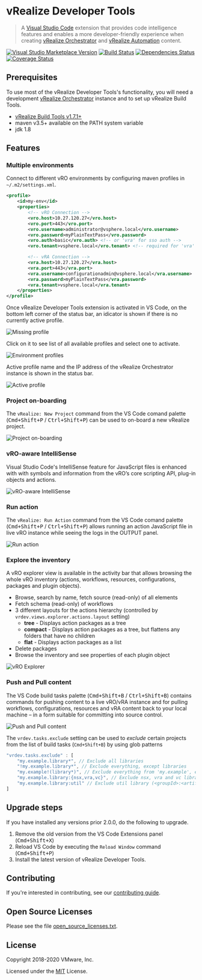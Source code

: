 # vRealize Developer Tools

> A [Visual Studio Code](https://code.visualstudio.com/) extension that provides code intelligence features and enables a more
> developer-friendly experience when creating [vRealize Orchestrator](https://www.vmware.com/products/vrealize-orchestrator.html)
> and [vRealize Automation](https://www.vmware.com/products/vrealize-automation.html) content.

[![Visual Studio Marketplace Version](https://img.shields.io/visual-studio-marketplace/v/vmware-pscoe.vrealize-developer-tools.svg?label=VS%20Marketplace)](https://marketplace.visualstudio.com/items?itemName=vmware-pscoe.vrealize-developer-tools)
[![Build Status](https://github.com/vmware/vrealize-developer-tools/workflows/Build/badge.svg)](https://github.com/vmware/vrealize-developer-tools/actions)
[![Dependencies Status](https://david-dm.org/vmware/vrealize-developer-tools/status.svg)](https://david-dm.org/vmware/vrealize-developer-tools)
[![Coverage Status](https://codecov.io/gh/vmware/vrealize-developer-tools/branch/master/graph/badge.svg)](https://codecov.io/gh/vmware/vrealize-developer-tools/)

## Prerequisites

To use most of the vRealize Developer Tools's functionality, you will need a development [vRealize Orchestrator](https://www.vmware.com/products/vrealize-orchestrator.html) instance and to set up vRealize Build Tools.

-   [vRealize Build Tools v1.7.1+](https://labs.vmware.com/flings/vrealize-build-tools)
-   maven v3.5+ available on the PATH system variable
-   jdk 1.8

## Features

### Multiple environments

Connect to different vRO environments by configuring maven profiles in `~/.m2/settings.xml`.

```xml
<profile>
    <id>my-env</id>
    <properties>
        <!-- vRO Connection -->
        <vro.host>10.27.120.27</vro.host>
        <vro.port>443</vro.port>
        <vro.username>administrator@vsphere.local</vro.username>
        <vro.password>myPlainTextPass</vro.password>
        <vro.auth>basic</vro.auth> <!-- or 'vra' for sso auth -->
        <vro.tenant>vsphere.local</vro.tenant> <!-- required for 'vra' auth -->

        <!-- vRA Connection -->
        <vra.host>10.27.120.27</vra.host>
        <vra.port>443</vra.port>
        <vra.username>configurationadmin@vsphere.local</vra.username>
        <vra.password>myPlainTextPass</vra.password>
        <vra.tenant>vsphere.local</vra.tenant>
    </properties>
</profile>
```

Once vRealize Developer Tools extension is activated in VS Code, on the bottom left corner of the status bar, an idicator is shown if there is no currently active profile.

![Missing profile](./assets/images/no-profile.png)

Click on it to see list of all available profiles and select one to activate.

![Environment profiles](./assets/images/env-profile.png)

Active profile name and the IP address of the vRealize Orchestrator instance is shown in the status bar.

![Active profile](./assets/images/with-profile.png)

### Project on-boarding

The `vRealize: New Project` command from the VS Code comand palette (<kbd>Cmd+Shift+P</kbd> / <kbd>Ctrl+Shift+P</kbd>) can be used to on-board a new vRealize project.

![Project on-boarding](./assets/images/new-project.png)

### vRO-aware IntelliSense

Visual Studio Code's IntelliSense feature for JavaScript files is enhanced with with symbols and information from the vRO’s core scripting API, plug-in objects and actions.

![vRO-aware IntelliSense](./assets/images/autocomplete.gif)

### Run action

The `vRealize: Run Action` command from the VS Code comand palette (<kbd>Cmd+Shift+P</kbd> / <kbd>Ctrl+Shift+P</kbd>) allows running an action JavaScript file in live vRO instance while seeing the logs in the OUTPUT panel.

![Run action](./assets/images/run-action.png)

### Explore the inventory

A vRO explorer view is available in the activity bar that allows browsing the whole vRO inventory (actions, workflows, resources, configurations, packages and plugin objects).

-   Browse, search by name, fetch source (read-only) of all elements
-   Fetch schema (read-only) of workflows
-   3 different layouts for the actions hierarchy (controlled by `vrdev.views.explorer.actions.layout` setting)
    -   **tree** - Displays action packages as a tree
    -   **compact** - Displays action packages as a tree, but flattens any folders that have no children
    -   **flat** - Displays action packages as a list
-   Delete packages
-   Browse the inventory and see properties of each plugin object

![vRO Explorer](./assets/images/explorer.png)

### Push and Pull content

The VS Code build tasks palette (<kbd>Cmd+Shift+B</kbd> / <kbd>Ctrl+Shift+B</kbd>) contains commands for pushing content to a live vRO/vRA instance and for pulling workflows, configurations, resources and vRA content back to your local machine – in a form suitable for committing into source control.

![Push and Pull content](./assets/images/push-pull.png)

The `vrdev.tasks.exclude` setting can be used to _exclude_ certain projects from the list of build tasks (`Cmd+Shift+B`) by using glob patterns

```javascript
"vrdev.tasks.exclude" : [
    "my.example.library*", // Exclude all libraries
    "!my.example.library*", // Exclude everything, except libraries
    "my.example!(library*)", // Exclude everything from 'my.example', except libraries
    "my.example.library:{nsx,vra,vc}", // Exclude nsx, vra and vc libraries
    "my.example.library:util" // Exclude util library (<groupId>:<artifactId>)
]
```

## Upgrade steps

If you have installed any versions prior 2.0.0, do the following to upgrade.

1. Remove the old version from the VS Code Extensions panel (<kbd>Cmd+Shift+X</kbd>)
2. Reload VS Code by executing the `Reload Window` command (<kbd>Cmd+Shift+P</kbd>)
3. Install the latest version of vRealize Developer Tools.

## Contributing

If you're interested in contributing, see our [contributing guide](CONTRIBUTING.md).

## Open Source Licenses

Please see the file [open_source_licenses.txt](open_source_licenses.txt).

## License

Copyright 2018-2020 VMware, Inc.

Licensed under the [MIT](LICENSE) License.
